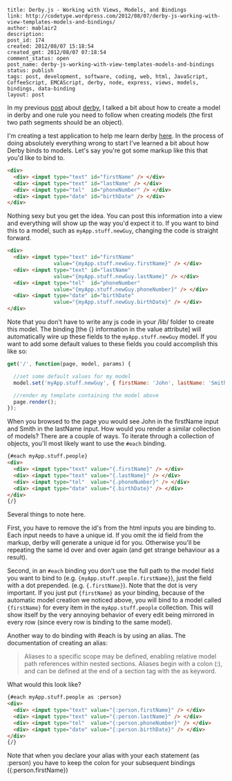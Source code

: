 ```
title: Derby.js - Working with Views, Models, and Bindings
link: http://codetype.wordpress.com/2012/08/07/derby-js-working-with-view-templates-models-and-bindings/
author: mablair2
description:
post_id: 174
created: 2012/08/07 15:18:54
created_gmt: 2012/08/07 07:18:54
comment_status: open
post_name: derby-js-working-with-view-templates-models-and-bindings
status: publish
tags: post, development, software, coding, web, html, JavaScript, CoffeeScript, EMCAScript, derby, node, express, views, models, bindings, data-binding
layout: post
```

In my previous [post](/posts/20120722-derby-js-playing-with-models) about [derby](http://derbyjs.com/), I talked a bit about how to create a model in derby and one rule you need to follow when creating models (the first two path segments should be an object).

I'm creating a test application to help me learn derby [here](http://github.com/duereg/Potluck). In the process of doing absolutely everything wrong to start I've learned a bit about how Derby binds to models. Let's say you're got some markup like this that you'd like to bind to.

``` html
<div>
  <div> <input type="text" id="firstName" /> </div>
  <div> <input type="text" id="lastName" /> </div>
  <div> <input type="tel"  id="phoneNumber" /> </div>
  <div> <input type="date" id="birthDate" /> </div>
</div>
```

 Nothing sexy but you get the idea. You can post this information into a view and everything will show up the way you'd expect it to. If you want to bind this to a model, such as `myApp.stuff.newGuy`, changing the code is straight forward.
``` html
<div>
  <div> <input type="text" id="firstName"
               value="{myApp.stuff.newGuy.firstName}" /> </div>
  <div> <input type="text" id="lastName"
               value="{myApp.stuff.newGuy.lastName}" /> </div>
  <div> <input type="tel"  id="phoneNumber"
               value="{myApp.stuff.newGuy.phoneNumber}" /> </div>
  <div> <input type="date" id="birthDate"
               value="{myApp.stuff.newGuy.birthDate}" /> </div>
</div>
```

 Note that you don't have to write any js code in your /lib/ folder to create this model. The binding [the {} information in the value attribute] will automatically wire up these fields to the `myApp.stuff.newGuy` model. If you want to add some default values to these fields you could accomplish this like so:

``` js
get('/', function(page, model, params) {

  //set some default values for my model
  model.set('myApp.stuff.newGuy', { firstName: 'John', lastName: 'Smith' });

  //render my template containing the model above
  page.render();
});
```

 When you browsed to the page you would see John in the firstName input and Smith in the lastName input. How would you render a similar collection of models? There are a couple of ways. To iterate through a collection of objects, you'll most likely want to use the `#each` binding.

``` html
{#each myApp.stuff.people}
<div>
  <div> <input type="text" value="{.firstName}" /> </div>
  <div> <input type="text" value="{.lastName}" /> </div>
  <div> <input type="tel"  value="{.phoneNumber}" /> </div>
  <div> <input type="date" value="{.birthDate}" /> </div>
</div>
{/}
```

 Several things to note here.

 First, you have to remove the id's from the html inputs you are binding to. Each input needs to have a unique id. If you omit the id field from the markup, derby will generate a unique id for you. Otherwise you'll be repeating the same id over and over again (and get strange behaviour as a result).

 Second, in an `#each` binding you don't use the full path to the model field you want to bind to (e.g. `{myApp.stuff.people.firstName}`), just the field with a dot prepended. (e.g. `{.firstName}`). Note that the dot is very important. If you just put `{firstName}` as your binding, because of the automatic model creation we noticed above, you will bind to a model called `{firstName}` for every item in the `myApp.stuff.people` collection. This will show itself by the very annoying behavior of every edit being mirrored in every row (since every row is binding to the same model).

 Another way to do binding with #each is by using an alias. The documentation of creating an alias:

> Aliases to a specific scope may be defined, enabling relative model path references within nested sections. Aliases begin with a colon (:), and can be defined at the end of a section tag with the as keyword.

What would this look like?
``` html
{#each myApp.stuff.people as :person}
<div>
  <div> <input type="text" value="{:person.firstName}" /> </div>
  <div> <input type="text" value="{:person.lastName}" /> </div>
  <div> <input type="tel"  value="{:person.phoneNumber}" /> </div>
  <div> <input type="date" value="{:person.birthDate}" /> </div>
</div>
{/}
```

 Note that when you declare your alias with your each statement (as :person) you have to keep the colon for your subsequent bindings ({:person.firstName})
